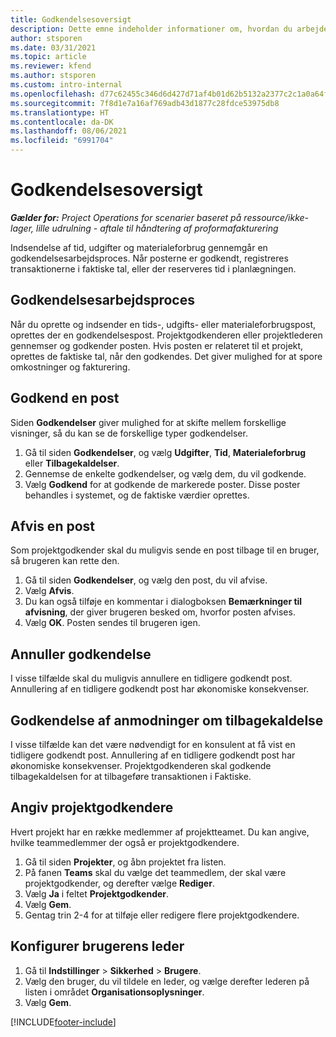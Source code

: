 ```yaml
---
title: Godkendelsesoversigt
description: Dette emne indeholder informationer om, hvordan du arbejder med godkendelser i Project Operations.
author: stsporen
ms.date: 03/31/2021
ms.topic: article
ms.reviewer: kfend
ms.author: stsporen
ms.custom: intro-internal
ms.openlocfilehash: d77c62455c346d6d427d71af4b01d62b5132a2377c2c1a0a64f56fb313219c46
ms.sourcegitcommit: 7f8d1e7a16af769adb43d1877c28fdce53975db8
ms.translationtype: HT
ms.contentlocale: da-DK
ms.lasthandoff: 08/06/2021
ms.locfileid: "6991704"
---
```

# <a name="approvals-overview"></a>Godkendelsesoversigt

_**Gælder for:** Project Operations for scenarier baseret på ressource/ikke-lager, lille udrulning - aftale til håndtering af proformafakturering_

Indsendelse af tid, udgifter og materialeforbrug gennemgår en godkendelsesarbejdsproces. Når posterne er godkendt, registreres transaktionerne i faktiske tal, eller der reserveres tid i planlægningen.

## <a name="approvals-workflow"></a>Godkendelsesarbejdsproces
Når du oprette og indsender en tids-, udgifts- eller materialeforbrugspost, oprettes der en godkendelsespost. Projektgodkenderen eller projektlederen gennemser og godkender posten. Hvis posten er relateret til et projekt, oprettes de faktiske tal, når den godkendes. Det giver mulighed for at spore omkostninger og fakturering.

## <a name="approve-an-entry"></a>Godkend en post
Siden **Godkendelser** giver mulighed for at skifte mellem forskellige visninger, så du kan se de forskellige typer godkendelser.
  
1. Gå til siden **Godkendelser**, og vælg **Udgifter**, **Tid**, **Materialeforbrug** eller **Tilbagekaldelser**.
2. Gennemse de enkelte godkendelser, og vælg dem, du vil godkende.
3. Vælg **Godkend** for at godkende de markerede poster.
Disse poster behandles i systemet, og de faktiske værdier oprettes.

## <a name="reject-an-entry"></a>Afvis en post
Som projektgodkender skal du muligvis sende en post tilbage til en bruger, så brugeren kan rette den.
  
1. Gå til siden **Godkendelser**, og vælg den post, du vil afvise. 
2. Vælg **Afvis**.
3. Du kan også tilføje en kommentar i dialogboksen **Bemærkninger til afvisning**, der giver brugeren besked om, hvorfor posten afvises.
4. Vælg **OK**. Posten sendes til brugeren igen.
  
## <a name="cancel-approval"></a>Annuller godkendelse
I visse tilfælde skal du muligvis annullere en tidligere godkendt post. Annullering af en tidligere godkendt post har økonomiske konsekvenser. 

## <a name="approving-recall-requests"></a>Godkendelse af anmodninger om tilbagekaldelse
I visse tilfælde kan det være nødvendigt for en konsulent at få vist en tidligere godkendt post. Annullering af en tidligere godkendt post har økonomiske konsekvenser. Projektgodkenderen skal godkende tilbagekaldelsen for at tilbageføre transaktionen i Faktiske.

## <a name="specify-project-approvers"></a>Angiv projektgodkendere
Hvert projekt har en række medlemmer af projektteamet. Du kan angive, hvilke teammedlemmer der også er projektgodkendere.

1. Gå til siden **Projekter**, og åbn projektet fra listen.
2. På fanen **Teams** skal du vælge det teammedlem, der skal være projektgodkender, og derefter vælge **Rediger**.
3. Vælg **Ja** i feltet **Projektgodkender**.
4. Vælg **Gem**.
5. Gentag trin 2-4 for at tilføje eller redigere flere projektgodkendere.

## <a name="configure-the-users-manager"></a>Konfigurer brugerens leder

1. Gå til **Indstillinger** > **Sikkerhed** > **Brugere**.
2. Vælg den bruger, du vil tildele en leder, og vælge derefter lederen på listen i området **Organisationsoplysninger**. 
3. Vælg **Gem**.




[!INCLUDE[footer-include](../includes/footer-banner.md)]
